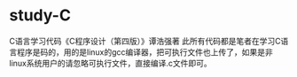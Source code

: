 # study-C
C语言学习代码《C程序设计（第四版）》谭浩强著
此所有代码都是笔者在学习C语言程序是码的，用的是linux的gcc编译器，把可执行文件也上传了，如果是非linux系统用户的请忽略可执行文件，直接编译.c文件即可。